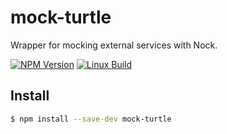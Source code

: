 # mock-turtle

Wrapper for mocking external services with Nock. 

  [![NPM Version][npm-image]][npm-url]
  [![Linux Build][travis-image]][travis-url]

## Install

```sh
$ npm install --save-dev mock-turtle
```

[npm-image]: https://img.shields.io/npm/v/mock-turtle.svg
[npm-url]: https://npmjs.org/package/mock-turtle
[downloads-image]: https://img.shields.io/npm/dm/mock-turtle.svg
[downloads-url]: https://npmjs.org/package/mock-turtle
[travis-image]: https://img.shields.io/travis/kibertoad/mock-turtle/master.svg?label=linux
[travis-url]: https://travis-ci.org/kibertoad/mock-turtle
